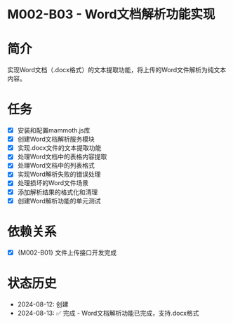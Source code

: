 # M002-B03 - Word文档解析功能实现

# 简介
实现Word文档（.docx格式）的文本提取功能，将上传的Word文件解析为纯文本内容。

# 任务
- [x] 安装和配置mammoth.js库
- [x] 创建Word文档解析服务模块
- [x] 实现.docx文件的文本提取功能
- [x] 处理Word文档中的表格内容提取
- [x] 处理Word文档中的列表格式
- [x] 实现Word解析失败的错误处理
- [x] 处理损坏的Word文件场景
- [x] 添加解析结果的格式化和清理
- [x] 创建Word解析功能的单元测试

# 依赖关系
- [x] {M002-B01} 文件上传接口开发完成

# 状态历史
- 2024-08-12: 创建
- 2024-08-13: ✅ 完成 - Word文档解析功能已完成，支持.docx格式
